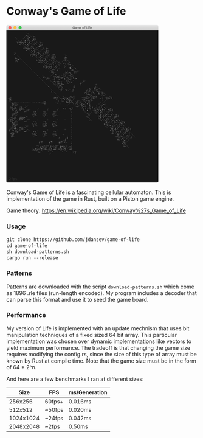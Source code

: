 # Conway's Game of Life

<p align="left">
  <img src="./turingmachine.png" width="400" >
</p>

Conway's Game of Life is a fascinating cellular automaton. This is implementation of the game in Rust, built on a Piston game engine.

Game theory: https://en.wikipedia.org/wiki/Conway%27s_Game_of_Life

### Usage
```
git clone https://github.com/jdansev/game-of-life
cd game-of-life
sh download-patterns.sh
cargo run --release
```

### Patterns
Patterns are downloaded with the script `download-patterns.sh` which come as 1896 .rle files (run-length encoded). My program includes a decoder that can parse this format and use it to seed the game board.

### Performance
My version of Life is implemented with an update mechnism that uses bit manipulation techniques of a fixed sized 64 bit array. This particular  implementation was chosen over dynamic implementations like vectors to yield maximum performance. The tradeoff is that changing the game size requires modifying the config.rs, since the size of this type of array must be known by Rust at compile time.
Note that the game size must be in the form of 64 * 2^n.

And here are a few benchmarks I ran at different sizes:

Size | FPS | ms/Generation
-----|-----|----------
256x256 | 60fps+ | 0.016ms
512x512 | ~50fps | 0.020ms
1024x1024 | ~24fps | 0.042ms
2048x2048 | ~2fps | 0.50ms

